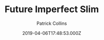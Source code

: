 ---
title: Future Imperfect Slim
github: 'https://github.com/pacollins/hugo-future-imperfect-slim'
demo: 'https://themes.gohugo.io/theme/hugo-future-imperfect-slim/'
author: Patrick Collins
ssg:
  - Hugo
cms:
  - No Cms
date: 2019-04-06T17:48:53.000Z
github_branch: master
description: Multilingual Blogging Theme for Hugo
stale: false
---
